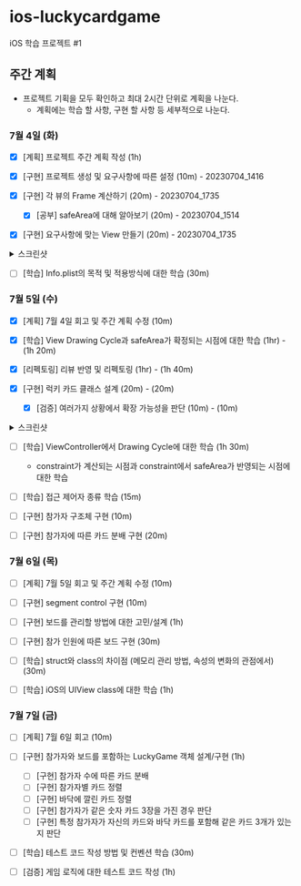 # ios-luckycardgame

iOS 학습 프로젝트 #1

## 주간 계획

* 프로젝트 기획을 모두 확인하고 최대 2시간 단위로 계획을 나눈다.
  * 계획에는 학습 할 사항, 구현 할 사항 등 세부적으로 나눈다.

### 7월 4일 (화)

* [x] [계획] 프로젝트 주간 계획 작성 (1h)

* [x] [구현] 프로젝트 생성 및 요구사항에 따른 설정 (10m) - 20230704_1416
* [x] [구현] 각 뷰의 Frame 계산하기 (20m) - 20230704_1735
  * [x] [공부] safeArea에 대해 알아보기 (20m) - 20230704_1514
* [x] [구현] 요구사항에 맞는 View 만들기 (20m) - 20230704_1735

<details>
  <summary>스크린샷</summary>

  <img width=250; src="https://github.com/sseungmn/ios-luckycardgame/assets/46219689/39485090-5124-4066-b22c-6c93c7a2ddb7"><img width=250; src="https://github.com/sseungmn/ios-luckycardgame/assets/46219689/3cca6d8e-b6cc-49ff-9cde-26e341f720fd"><img width=250; src="https://github.com/sseungmn/ios-luckycardgame/assets/46219689/6a949508-4b2a-4b16-8e83-f440e4643f31">
</details>

* [ ] [학습] Info.plist의 목적 및 적용방식에 대한 학습 (30m)

### 7월 5일 (수)

* [x] [계획] 7월 4일 회고 및 주간 계획 수정 (10m)

* [x] [학습] View Drawing Cycle과 safeArea가 확정되는 시점에 대한 학습 (1hr) - (1h 20m)
* [x] [리펙토링] 리뷰 반영 및 리펙토링 (1hr) - (1h 40m)

* [x] [구현] 럭키 카드 클래스 설계 (20m) - (20m)
  * [x] [검증] 여러가지 상황에서 확장 가능성을 판단 (10m) - (10m)

<details>
  <summary>스크린샷</summary>

  <img width="500" alt="image" src="https://github.com/sseungmn/ios-luckycardgame/assets/46219689/62543a2f-07a5-4c57-96b5-014d9b66b332">
</details>

* [ ] [학습] ViewController에서 Drawing Cycle에 대한 학습 (1h 30m)
  * constraint가 계산되는 시점과 constraint에서 safeArea가 반영되는 시점에 대한 학습

* [ ] [학습] 접근 제어자 종류 학습 (15m)
* [ ] [구현] 참가자 구조체 구현 (10m)
* [ ] [구현] 참가자에 따른 카드 분배 구현 (20m)

### 7월 6일 (목)

* [ ] [계획] 7월 5일 회고 및 주간 계획 수정 (10m)

* [ ] [구현] segment control 구현 (10m)
* [ ] [구현] 보드를 관리할 방법에 대한 고민/설계 (1h)
* [ ] [구현] 참가 인원에 따른 보드 구현 (30m)

* [ ] [학습] struct와 class의 차이점 (메모리 관리 방법, 속성의 변화의 관점에서) (30m)
* [ ] [학습] iOS의 UIView class에 대한 학습 (1h)

### 7월 7일 (금)

* [ ] [계획] 7월 6일 회고 (10m)

* [ ] [구현] 참가자와 보드를 포함하는 LuckyGame 객체 설계/구현 (1h)
  * [ ] [구현] 참가자 수에 따른 카드 분배
  * [ ] [구현] 참가자별 카드 정렬
  * [ ] [구현] 바닥에 깔린 카드 정렬
  * [ ] [구현] 참가자가 같은 숫자 카드 3장을 가진 경우 판단
  * [ ] [구현] 특정 참가자가 자신의 카드와 바닥 카드를 포함해 같은 카드 3개가 있는지 판단

* [ ] [학습] 테스트 코드 작성 방법 및 컨벤션 학습 (30m)
* [ ] [검증] 게임 로직에 대한 테스트 코드 작성 (1h)
